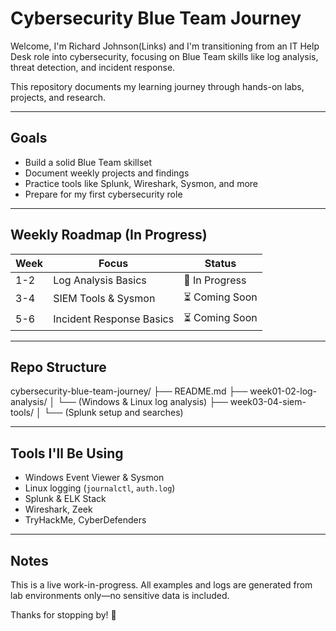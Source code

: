 # Cybersecurity Blue Team Journey

Welcome, I'm Richard Johnson(Links) and I'm transitioning from an IT Help Desk role into cybersecurity, focusing on Blue Team skills like log analysis, threat detection, and incident response.

This repository documents my learning journey through hands-on labs, projects, and research.

---

## Goals

- Build a solid Blue Team skillset
- Document weekly projects and findings
- Practice tools like Splunk, Wireshark, Sysmon, and more
- Prepare for my first cybersecurity role

---

## Weekly Roadmap (In Progress)

| Week | Focus                    | Status      |
|------|--------------------------|-------------|
| 1-2  | Log Analysis Basics      | 🔄 In Progress |
| 3-4  | SIEM Tools & Sysmon      | ⏳ Coming Soon |
| 5-6  | Incident Response Basics | ⏳ Coming Soon |

---

## Repo Structure

cybersecurity-blue-team-journey/
├── README.md
├── week01-02-log-analysis/
│ └── (Windows & Linux log analysis)
├── week03-04-siem-tools/
│ └── (Splunk setup and searches)

---

## Tools I'll Be Using

- Windows Event Viewer & Sysmon
- Linux logging (`journalctl`, `auth.log`)
- Splunk & ELK Stack
- Wireshark, Zeek
- TryHackMe, CyberDefenders

---

## Notes

This is a live work-in-progress. All examples and logs are generated from lab environments only—no sensitive data is included.

Thanks for stopping by! 💙
